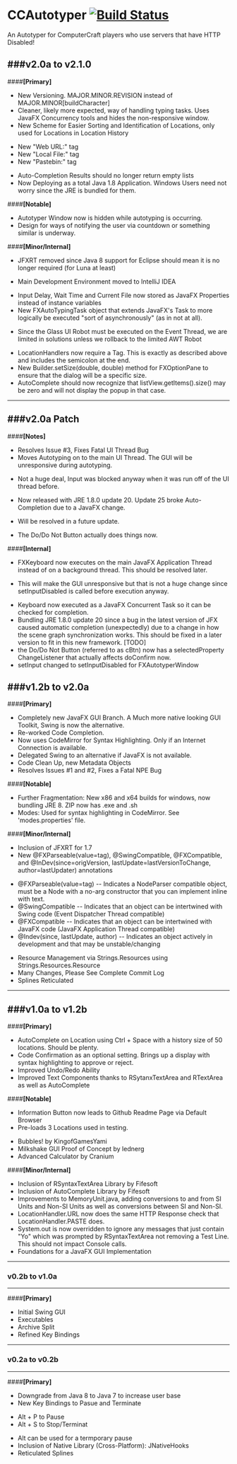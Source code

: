 CCAutotyper [![Build Status](https://travis-ci.org/Matt529/CCAutotyper.svg)](https://travis-ci.org/Matt529/CCAutotyper)
===========
An Autotyper for ComputerCraft players who use servers that have HTTP Disabled!

###v2.0a to v2.1.0
---
####**[Primary]**
- New Versioning. MAJOR.MINOR.REVISION instead of MAJOR.MINOR[buildCharacter]
- Cleaner, likely more expected, way of handling typing tasks. Uses JavaFX Concurrency tools and hides the non-responsive window.
- New Scheme for Easier Sorting and Identification of Locations, only used for Locations in Location History
 * New "Web URL:" tag
 * New "Local File:" tag
 * New "Pastebin:" tag
- Auto-Completion Results should no longer return empty lists
- Now Deploying as a total Java 1.8 Application. Windows Users need not worry since the JRE is bundled for them.

####**[Notable]**
- Autotyper Window now is hidden while autotyping is occurring.
- Design for ways of notifying the user via countdown or something similar is underway.

####**[Minor/Internal]**
- JFXRT removed since Java 8 support for Eclipse should mean it is no longer required (for Luna at least)
 * Main Development Environment moved to IntelliJ IDEA
- Input Delay, Wait Time and Current File now stored as JavaFX Properties instead of instance variables
- New FXAutoTypingTask object that extends JavaFX's Task to more logically be executed "sort of asynchronously" (as in not at all). 
 * Since the Glass UI Robot must be executed on the Event Thread, we are limited in solutions unless we rollback to the limited AWT Robot
- LocationHandlers now require a Tag. This is exactly as described above and includes the semicolon at the end. 
- New Builder.setSize(double, double) method for FXOptionPane to ensure that the dialog will be a specific size.
- AutoComplete should now recognize that listView.getItems().size() may be zero and will not display the popup in that case.

---

###v2.0a Patch
---
####**[Notes]**
- Resolves Issue #3, Fixes Fatal UI Thread Bug
- Moves Autotyping on to the main UI Thread. The GUI will be unresponsive during autotyping.
 * Not a huge deal, Input was blocked anyway when it was run off of the UI thread before.
- Now released with JRE 1.8.0 update 20. Update 25 broke Auto-Completion due to a JavaFX change.
 * Will be resolved in a future update.
- The Do/Do Not Button actually does things now.
 
####**[Internal]**
- FXKeyboard now executes on the main JavaFX Application Thread instead of on a background thread. This should be resolved later.
 * This will make the GUI unresponsive but that is not a huge change since setInputDisabled is called before execution anyway.
- Keyboard now executed as a JavaFX Concurrent Task so it can be checked for completion.
- Bundling JRE 1.8.0 update 20 since a bug in the latest version of JFX caused automatic completion (unexpectedly) due to a change in how the scene
graph synchronization works. This should be fixed in a later version to fit in this new framework. [TODO]
- the Do/Do Not Button (referred to as cBtn) now has a selectedProperty ChangeListener that actually affects doConfirm now.
- setInput changed to setInputDisabled for FXAutotyperWindow
 
###v1.2b to v2.0a
---
####**[Primary]**
- Completely new JavaFX GUI Branch. A Much more native looking GUI Toolkit, Swing is now the alternative.
- Re-worked Code Completion. 
- Now uses CodeMirror for Syntax Highlighting. Only if an Internet Connection is available.
- Delegated Swing to an alternative if JavaFX is not available.
- Code Clean Up, new Metadata Objects
- Resolves Issues #1 and #2, Fixes a Fatal NPE Bug

####**[Notable]**
- Further Fragmentation: New x86 and x64 builds for windows, now bundling JRE 8. ZIP now has .exe and .sh
- Modes: Used for syntax highlighting in CodeMirror. See 'modes.properties' file. 

####**[Minor/Internal]**
- Inclusion of JFXRT for 1.7
- New @FXParseable(value=tag), @SwingCompatible, @FXCompatible, and @InDev(since=origVersion, lastUpdate=lastVersionToChange, author=lastUpdater) annotations
 * @FXParseable(value=tag) -- Indicates a NodeParser compatible object, must be a Node with a no-arg constructor that you can implement inline with text.
 * @SwingCompatible -- Indicates that an object can be intertwined with Swing code (Event Dispatcher Thread compatible)
 * @FXCompatible -- Indicates that an object can be intertwined with JavaFX code (JavaFX Application Thread compatible)
 * @Indev(since, lastUpdate, author) -- Indicates an object actively in development and that may be unstable/changing
- Resource Management via Strings.Resources using Strings.Resources.Resource
- Many Changes, Please See Complete Commit Log
- Splines Reticulated

---

###v1.0a to v1.2b
---
####**[Primary]**
- AutoComplete on Location using Ctrl + Space with a history size of 50 locations. Should be plenty.
- Code Confirmation as an optional setting. Brings up a display with syntax highlighting to approve or reject.
- Improved Undo/Redo Ability
- Improved Text Components thanks to RSytanxTextArea and RTextArea as well as AutoComplete

####**[Notable]**
- Information Button now leads to Github Readme Page via Default Browser
- Pre-loads 3 Locations used in testing. 
 * Bubbles! by KingofGamesYami
 * Milkshake GUI Proof of Concept by lednerg
 * Advanced Calculator by Cranium

####**[Minor/Internal]**
- Inclusion of RSyntaxTextArea Library by Fifesoft
- Inclusion of AutoComplete Library by Fifesoft
- Improvements to MemoryUnit.java, adding conversions to and from SI Units and Non-SI Units as well as conversions between SI and Non-SI.
- LocationHandler.URL now does the same HTTP Response check that LocationHandler.PASTE does. 
- System.out is now overridden to ignore any messages that just contain "Yo" which was prompted by RSyntaxTextArea not removing a Test Line. This should not impact Console calls.
- Foundations for a JavaFX GUI Implementation

---

### v0.2b to v1.0a
---
####**[Primary]**
- Initial Swing GUI
- Executables
- Archive Split
- Refined Key Bindings

---

### v0.2a to v0.2b
---
####**[Primary]**
- Downgrade from Java 8 to Java 7 to increase user base
- New Key Bindings to Pasue and Terminate
 * Alt + P to Pause
 * Alt + S to Stop/Terminat
- Alt can be used for a termporary pause
- Inclusion of Native Library (Cross-Platform): JNativeHooks
- Reticulated Splines
